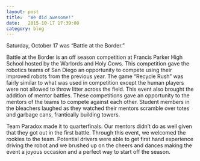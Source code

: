 ```yaml
---
layout: post
title:  "We did awesome!"
date:   2015-10-17 17:39:00
category: blog
---
```


Saturday, October 17 was “Battle at the Border.”  

Battle at the Border is an off season competition at Francis Parker High School hosted by the Warlords and Holy Cows. This competition gave the robotics teams of San Diego an opportunity to compete using their improved robots from the previous year. The game “Recycle Rush” was fairly similar to what was used in competition except the human players were not allowed to throw litter across the field. This event also brought the addition of mentor battles. These competitions gave an opportunity to the mentors of the teams to compete against each other. Student members in the bleachers laughed as they watched their mentors scramble over totes and garbage cans, frantically building towers.

Team Paradox made it to quarterfinals. Our mentors didn’t do as well given that they got out in the first battle. Through this event, we welcomed the rookies to the team. Potential drivers were able to get first hand experience driving the robot and we brushed up on the cheers and dances making the event a joyous occasion and a perfect way to start off the season.
